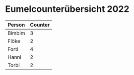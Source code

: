 # Eumelcounterübersicht 2022

|Person|Counter|
|---|---|
|Bimbim|3|
|Flöke|2|
|Forti|4|
|Hanni|2|
|Torbi|2|